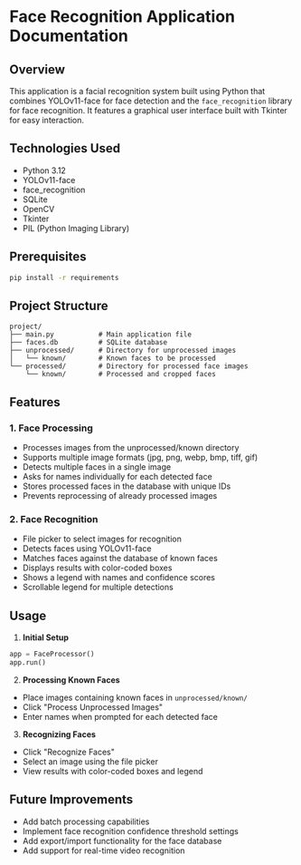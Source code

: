 # Face Recognition Application Documentation

## Overview

This application is a facial recognition system built using Python that combines YOLOv11-face for face detection and the `face_recognition` library for face recognition. It features a graphical user interface built with Tkinter for easy interaction.

## Technologies Used

- Python 3.12
- YOLOv11-face
- face_recognition
- SQLite
- OpenCV
- Tkinter
- PIL (Python Imaging Library)


## Prerequisites

```bash
pip install -r requirements
```


## Project Structure
```
project/
├── main.py           # Main application file
├── faces.db          # SQLite database
├── unprocessed/      # Directory for unprocessed images
│   └── known/        # Known faces to be processed
└── processed/        # Directory for processed face images
    └── known/        # Processed and cropped faces
```

## Features

### 1. Face Processing
- Processes images from the unprocessed/known directory
- Supports multiple image formats (jpg, png, webp, bmp, tiff, gif)
- Detects multiple faces in a single image
- Asks for names individually for each detected face
- Stores processed faces in the database with unique IDs
- Prevents reprocessing of already processed images


### 2. Face Recognition
- File picker to select images for recognition
- Detects faces using YOLOv11-face
- Matches faces against the database of known faces
- Displays results with color-coded boxes
- Shows a legend with names and confidence scores
- Scrollable legend for multiple detections


## Usage


1. **Initial Setup**
```python
app = FaceProcessor()
app.run()
```

2. **Processing Known Faces**

- Place images containing known faces in `unprocessed/known/`
- Click "Process Unprocessed Images"
- Enter names when prompted for each detected face

3. **Recognizing Faces**
- Click "Recognize Faces"
- Select an image using the file picker
- View results with color-coded boxes and legend


## Future Improvements
- Add batch processing capabilities
- Implement face recognition confidence threshold settings
- Add export/import functionality for the face database
- Add support for real-time video recognition
